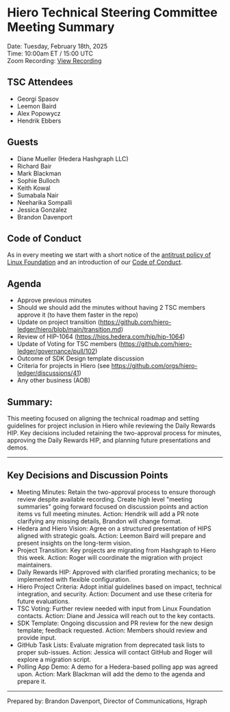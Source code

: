 # Hiero Technical Steering Committee Meeting Summary

Date: Tuesday, February 18th, 2025  
Time: 10:00am ET / 15:00 UTC  
Zoom Recording: [View Recording](https://zoom.us/rec/share/-XfvmfSbZmPOcTakdqaxatMBYXXPM1eha1UHC54noA-moMpKsmI94iC-pGm_jRQ9.J4hbZH9d0PjH0MVE)

## TSC Attendees
- Georgi Spasov  
- Leemon Baird  
- Alex Popowycz
- Hendrik Ebbers

## Guests
- Diane Mueller (Hedera Hashgraph LLC)  
- Richard Bair  
- Mark Blackman 
- Sophie Bulloch 
- Keith Kowal  
- Sumabala Nair  
- Neeharika Sompalli  
- Jessica Gonzalez  
- Brandon Davenport  

## Code of Conduct

As in every meeting we start with a short notice of the [antitrust policy of Linux Foundation](https://www.linuxfoundation.org/legal/antitrust-policy) and an introduction of our [Code of Conduct](https://www.lfdecentralizedtrust.org/code-of-conduct).

## Agenda
- Approve previous minutes
- Should we should add the minutes without having 2 TSC members approve it (to have them faster in the repo)
- Update on project transition (https://github.com/hiero-ledger/hiero/blob/main/transition.md)
- Review of HIP-1064 (https://hips.hedera.com/hip/hip-1064)
- Update of Voting for TSC members (https://github.com/hiero-ledger/governance/pull/102)
- Outcome of SDK Design template discussion
- Criteria for projects in Hiero (see https://github.com/orgs/hiero-ledger/discussions/41)
- Any other business (AOB)

## Summary:  
This meeting focused on aligning the technical roadmap and setting guidelines for project inclusion in Hiero while reviewing the Daily Rewards HIP. Key decisions included retaining the two-approval process for minutes, approving the Daily Rewards HIP, and planning future presentations and demos.

---

## Key Decisions and Discussion Points

- Meeting Minutes: Retain the two-approval process to ensure thorough review despite available recording. Create high level "meeting summaries" going forward focused on discussion points and action items vs full meeting minutes. Action: Hendrik will add a PR note clarifying any missing details, Brandon will change format.
- Hedera and Hiero Vision: Agree on a structured presentation of HIPS aligned with strategic goals. Action: Leemon Baird will prepare and present insights on the long-term vision.
- Project Transition: Key projects are migrating from Hashgraph to Hiero this week. Action: Roger will coordinate the migration with project maintainers.
- Daily Rewards HIP: Approved with clarified prorating mechanics; to be implemented with flexible configuration.
- Hiero Project Criteria: Adopt initial guidelines based on impact, technical integration, and security. Action: Document and use these criteria for future evaluations.
- TSC Voting: Further review needed with input from Linux Foundation contacts. Action: Diane and Jessica will reach out to the key contacts.
- SDK Template: Ongoing discussion and PR review for the new design template; feedback requested. Action: Members should review and provide input.
- GitHub Task Lists: Evaluate migration from deprecated task lists to proper sub-issues. Action: Jessica will contact GitHub and Roger will explore a migration script.
- Polling App Demo: A demo for a Hedera-based polling app was agreed upon. Action: Mark Blackman will add the demo to the agenda and prepare it.

---

Prepared by: Brandon Davenport, Director of Communications, Hgraph